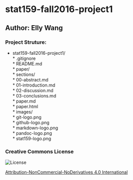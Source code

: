# stat159-fall2016-project1

## Author: Elly Wang

### Project Struture:

* stat159-fall2016-project1/  
        * .gitignore  
        * README.md  
        * paper/  
                * sections/  
                        * 00-abstract.md  
                        * 01-introduction.md  
                        * 02-discussion.md  
                        * 03-conclusions.md  
                * paper.md  
                * paper.html  
        * images/  
                * git-logo.png  
		* github-logo.png  
		* markdown-logo.png  
		* pandoc-logo.png  
		* stat159-logo.png  

### Creative Commons License

![License](https://i.creativecommons.org/l/by-nc-nd/4.0/88x31.png)

[Attribution-NonCommercial-NoDerivatives 4.0 International](https://creativecommons.org/licenses/by-nc-nd/4.0/)
